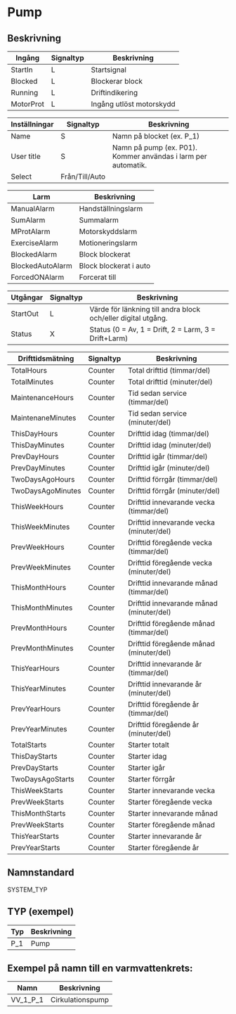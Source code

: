 # Pump

## Beskrivning

| Ingång | Signaltyp | Beskrivning |
| --- | --- | --- |
| StartIn | L | Startsignal |
| Blocked | L | Blockerar block |
| Running | L | Driftindikering |
| MotorProt | L | Ingång utlöst motorskydd |

| Inställningar | Signaltyp | Beskrivning |
| --- | --- | --- |
| Name | S | Namn på blocket (ex. P_1) |
| User title | S | Namn på pump (ex. P01). Kommer användas i larm per automatik. |
| Select | Från/Till/Auto |

| Larm | Beskrivning |
| --- | --- |
| ManualAlarm | Handställningslarm |
| SumAlarm | Summalarm |
| MProtAlarm | Motorskyddslarm |
| ExerciseAlarm | Motioneringslarm |
| BlockedAlarm | Block blockerat |
| BlockedAutoAlarm | Block blockerat i auto |
| ForcedONAlarm | Forcerat till |

| Utgångar | Signaltyp | Beskrivning |
| --- | --- | --- |
| StartOut | L | Värde för länkning till andra block och/eller digital utgång. |
| Status | X | Status (0 = Av, 1 = Drift, 2 = Larm, 3 = Drift+Larm) |

| Drifttidsmätning | Signaltyp | Beskrivning |
| --- | --- | --- |
| TotalHours | Counter | Total drifttid (timmar/del) |
| TotalMinutes | Counter | Total drifttid (minuter/del) |
| MaintenanceHours | Counter | Tid sedan service (timmar/del) |
| MaintenaneMinutes | Counter | Tid sedan service (minuter/del) |
| ThisDayHours | Counter | Drifttid idag (timmar/del) |
| ThisDayMinutes | Counter | Drifttid idag (minuter/del) |
| PrevDayHours | Counter | Drifttid igår (timmar/del) |
| PrevDayMinutes | Counter | Drifttid igår (minuter/del) |
| TwoDaysAgoHours | Counter | Drifttid förrgår (timmar/del) |
| TwoDaysAgoMinutes | Counter | Drifttid förrgår (minuter/del) |
| ThisWeekHours | Counter | Drifttid innevarande vecka (timmar/del) |
| ThisWeekMinutes | Counter | Drifttid innevarande vecka (minuter/del) |
| PrevWeekHours | Counter | Drifttid föregående vecka (timmar/del) |
| PrevWeekMinutes | Counter | Drifttid föregående vecka (minuter/del) |
| ThisMonthHours | Counter | Drifttid innevarande månad (timmar/del) |
| ThisMonthMinutes | Counter | Drifttid innevarande månad (minuter/del) |
| PrevMonthHours | Counter | Drifttid föregående månad (timmar/del) |
| PrevMonthMinutes | Counter | Drifttid föregående månad (minuter/del) |
| ThisYearHours | Counter | Drifttid innevarande år (timmar/del) |
| ThisYearMinutes | Counter | Drifttid innevarande år (minuter/del) |
| PrevYearHours | Counter | Drifttid föregående år (timmar/del) |
| PrevYearMinutes | Counter | Drifttid föregående år (minuter/del) |
| TotalStarts | Counter | Starter totalt |
| ThisDayStarts | Counter | Starter idag |
| PrevDayStarts | Counter | Starter igår |
| TwoDaysAgoStarts | Counter | Starter förrgår |
| ThisWeekStarts | Counter | Starter innevarande vecka |
| PrevWeekStarts | Counter | Starter föregående vecka |
| ThisMonthStarts | Counter | Starter innevarande månad |
| PrevWeekStarts | Counter | Starter föregående månad |
| ThisYearStarts | Counter | Starter innevarande år |
| PrevYearStarts | Counter | Starter föregående år |

## Namnstandard

SYSTEM_TYP

## TYP (exempel)

| Typ | Beskrivning |
| --- | --- |
| P_1 | Pump |

## Exempel på namn till en varmvattenkrets:

| Namn | Beskrivning |
| --- | --- |
| VV_1_P_1 | Cirkulationspump |



